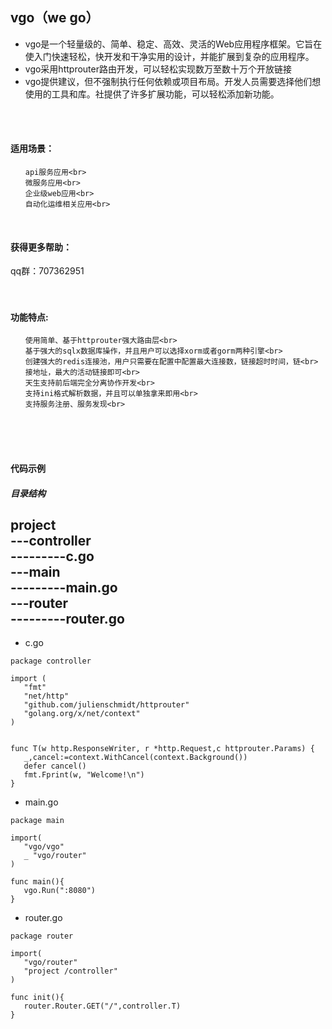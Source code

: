 ## vgo（we go）<br>

* vgo是一个轻量级的、简单、稳定、高效、灵活的Web应用程序框架。它旨在使入门快速轻松，快开发和干净实用的设计，并能扩展到复杂的应用程序。<br>  
* vgo采用httprouter路由开发，可以轻松实现数万至数十万个开放链接<br>  
* vgo提供建议，但不强制执行任何依赖或项目布局。开发人员需要选择他们想使用的工具和库。社提供了许多扩展功能，可以轻松添加新功能。<br>  
  
  
<br>   
<br> 

 
#### 适用场景：<br>

<ol>

    api服务应用<br>
    微服务应用<br>
    企业级web应用<br>
    自动化运维相关应用<br>  

</ol>

<br>  

#### 获得更多帮助：<br>
qq群：707362951<br>  
<br>


#### 功能特点: <br>
<ol>

    使用简单、基于httprouter强大路由层<br>
	基于强大的sqlx数据库操作，并且用户可以选择xorm或者gorm两种引擎<br>
	创建强大的redis连接池，用户只需要在配置中配置最大连接数，链接超时时间，链<br>接地址，最大的活动链接即可<br>
	天生支持前后端完全分离协作开发<br>
	支持ini格式解析数据，并且可以单独拿来即用<br>
	支持服务注册、服务发现<br>  

</ol>
<br>  
<br>  
<br>  

####  代码示例  <br>  

#####  目录结构  <br>


project<br>
---controller<br>
---------c.go<br>
---main<br>
---------main.go<br>
---router<br>
---------router.go
----------------------------------
* c.go
```
package controller

import (
   "fmt"
   "net/http"
   "github.com/julienschmidt/httprouter"
   "golang.org/x/net/context"
)


func T(w http.ResponseWriter, r *http.Request,c httprouter.Params) {
   _,cancel:=context.WithCancel(context.Background())
   defer cancel()
   fmt.Fprint(w, "Welcome!\n")
}
```
* main.go
```
package main

import(
   "vgo/vgo"
   _ "vgo/router"
)

func main(){
   vgo.Run(":8080")
}
```
* router.go
```
package router

import(
   "vgo/router"
   "project /controller"
)

func init(){
   router.Router.GET("/",controller.T)
}
```

